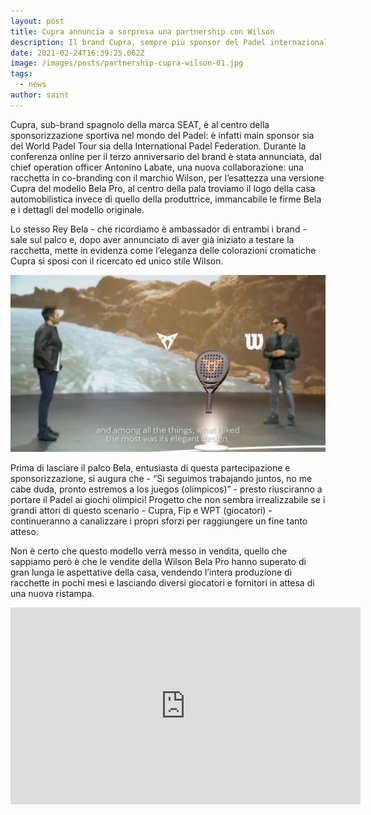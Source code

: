 ```yaml
---
layout: post
title: Cupra annuncia a sorpresa una partnership con Wilson
description: Il brand Cupra, sempre più sponsor del Padel internazionale, durante la conferenza online per celebrare il suo terzo anniversario annuncia che, insieme al brand Wilson, doterà il campione Fernando Belasteguin di una racchetta unica, che userà in alcuni tornei del WPT nella stagione 2021
date: 2021-02-24T16:39:25.062Z
image: /images/posts/partnership-cupra-wilson-01.jpg
tags:
  - news
author: saint
---
```

Cupra, sub-brand spagnolo della marca SEAT, è al centro della sponsorizzazione sportiva nel mondo del Padel: è infatti main sponsor sia del World Padel Tour sia della International Padel Federation.
Durante la conferenza online per il terzo anniversario del brand è stata annunciata, dal chief operation officer Antonino Labate, una nuova collaborazione: una racchetta in co-branding con il marchio Wilson, per l’esattezza una versione Cupra del modello Bela Pro, al centro della pala troviamo il logo della casa automobilistica invece di quello della produttrice, immancabile le firme Bela e i dettagli del modello originale.

Lo stesso Rey Bela - che ricordiamo è ambassador di entrambi i brand - sale sul palco e, dopo aver annunciato di aver già iniziato a testare la racchetta, mette in evidenza come l’eleganza delle colorazioni cromatiche Cupra si sposi con il ricercato ed unico stile Wilson.


![world padel tour bela belasteguin wpt cupra wilson 2021](/images/posts/partnership-cupra-wilson-02.jpg)

Prima di lasciare il palco Bela, entusiasta di questa partecipazione e sponsorizzazione, si augura che - “Si seguimos trabajando juntos, no me cabe duda, pronto estremos a los juegos (olímpicos)” - presto riusciranno a portare il Padel ai giochi olimpici! 
Progetto che non sembra irrealizzabile se i grandi attori di questo scenario - Cupra, Fip e WPT (giocatori) - continueranno a canalizzare i propri sforzi per raggiungere un fine tanto atteso.
 
Non è certo che questo modello verrà messo in vendita, quello che sappiamo però è che le vendite della Wilson Bela Pro hanno superato di gran lunga le aspettative della casa, vendendo l’intera produzione di racchette in pochi mesi e lasciando diversi giocatori e fornitori in attesa di una nuova ristampa.

<iframe width="560" height="315" src="https://www.youtube.com/embed/tTW_VB3YzIQ" frameborder="0" allow="accelerometer; autoplay; clipboard-write; encrypted-media; gyroscope; picture-in-picture" allowfullscreen></iframe>
